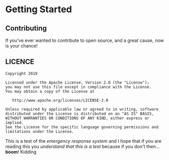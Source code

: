
# Getting Started

## Contributing
If you've ever wanted to contribute to open source, and a great cause, now is your chance!

## LICENCE
```
Copyright 2019

Licensed under the Apache License, Version 2.0 (the "License");
you may not use this file except in compliance with the License.
You may obtain a copy of the License at

   http://www.apache.org/licenses/LICENSE-2.0

Unless required by applicable law or agreed to in writing, software
distributed under the License is distributed on an "AS IS" BASIS,
WITHOUT WARRANTIES OR CONDITIONS OF ANY KIND, either express or implied.
See the License for the specific language governing permissions and
limitations under the License.
```


This is a test of the *emergency response system* and I hope that if you are reading this you _understand that this is a test_ because if you don't then... **boom**! Kidding
